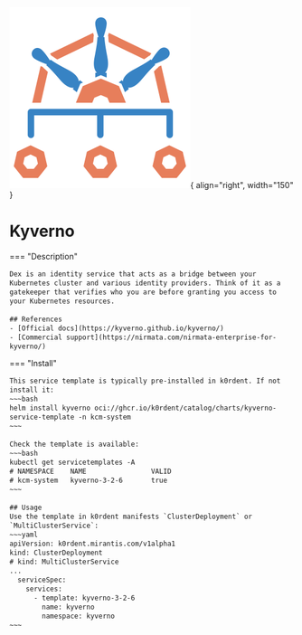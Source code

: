 ![logo](https://github.com/kyverno/kyverno/raw/main/img/logo.png){ align="right", width="150" }
# Kyverno

=== "Description"

    Dex is an identity service that acts as a bridge between your Kubernetes cluster and various identity providers. Think of it as a gatekeeper that verifies who you are before granting you access to your Kubernetes resources.

    ## References
    - [Official docs](https://kyverno.github.io/kyverno/)
    - [Commercial support](https://nirmata.com/nirmata-enterprise-for-kyverno/)

=== "Install"

    This service template is typically pre-installed in k0rdent. If not
    install it:
    ~~~bash
    helm install kyverno oci://ghcr.io/k0rdent/catalog/charts/kyverno-service-template -n kcm-system
    ~~~

    Check the template is available:
    ~~~bash
    kubectl get servicetemplates -A
    # NAMESPACE    NAME                VALID
    # kcm-system   kyverno-3-2-6       true
    ~~~

    ## Usage
    Use the template in k0rdent manifests `ClusterDeployment` or `MultiClusterService`:
    ~~~yaml
    apiVersion: k0rdent.mirantis.com/v1alpha1
    kind: ClusterDeployment
    # kind: MultiClusterService
    ...
      serviceSpec:
        services:
          - template: kyverno-3-2-6
            name: kyverno
            namespace: kyverno
    ~~~
